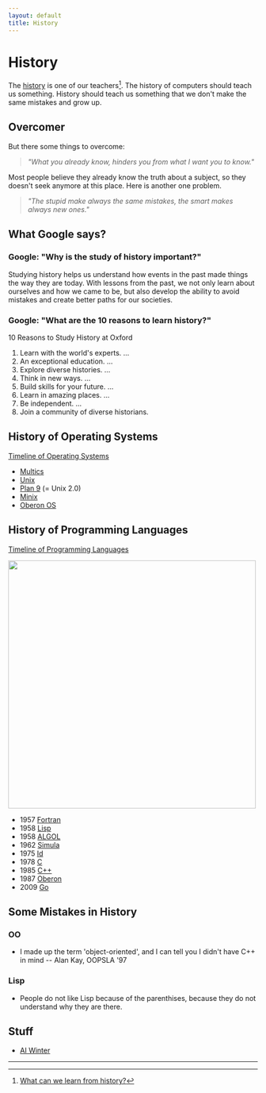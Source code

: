 ```yaml
---
layout: default
title: History
---
```


<!-- TODO: 

  * TIME LINE 

-->

# History

The [history](https://en.wikipedia.org/wiki/History) is one of our teachers[^1]. The history of computers should teach us something. History should teach us something that we don't make the same mistakes and grow up.



## Overcomer

But there some things to overcome: 

> *"What you already know, hinders you from what I want you to know."* 

Most people believe they already know the truth about a subject, so they doesn't seek anymore at this place. Here is another one problem.

> *"The stupid make always the same mistakes, the smart makes always new ones."*

## What Google says?

### Google: "Why is the study of history important?"

Studying history helps us understand how events in the past made things the way they are today. With lessons from the past, we not only learn about ourselves and how we came to be, but also develop the ability to avoid mistakes and create better paths for our societies.

### Google: "What are the 10 reasons to learn history?"

10 Reasons to Study History at Oxford
1. Learn with the world's experts. ...
2. An exceptional education. ...
3. Explore diverse histories. ...
4. Think in new ways. ...
5. Build skills for your future. ...
6. Learn in amazing places. ...
7. Be independent. ...
8. Join a community of diverse historians.


## History of Operating Systems

[Timeline of Operating Systems](https://en.wikipedia.org/wiki/Timeline_of_operating_systems)

* [Multics](https://en.wikipedia.org/wiki/Multics)
* [Unix](https://en.wikipedia.org/wiki/Unix)
* [Plan 9](https://en.wikipedia.org/wiki/Plan_9_from_Bell_Labs) (= Unix 2.0)
* [Minix](https://en.wikipedia.org/wiki/Minix)
* [Oberon OS](https://en.wikipedia.org/wiki/Oberon_(operating_system))

## History of Programming Languages

[Timeline of Programming Languages](https://en.wikipedia.org/wiki/Timeline_of_programming_languages)

<img width="500" src="https://comp-think.github.io/2018-2019/slides/img/languages.png">

* 1957 [Fortran](https://en.wikipedia.org/wiki/Fortran)
* 1958 [Lisp](https://en.wikipedia.org/wiki/Lisp_(programming_language))
* 1958 [ALGOL](https://en.wikipedia.org/wiki/ALGOL)
* 1962 [Simula](https://en.wikipedia.org/wiki/Simula)
* 1975 [Id](https://en.wikipedia.org/wiki/Id_(programming_language))
* 1978 [C](https://en.wikipedia.org/wiki/The_C_Programming_Language)
* 1985 [C++](https://en.wikipedia.org/wiki/The_C%2B%2B_Programming_Language)
* 1987 [Oberon](https://en.wikipedia.org/wiki/Oberon_(programming_language))
* 2009 [Go](https://en.wikipedia.org/wiki/Go_(programming_language))

## Some Mistakes in History

### OO

* I made up the term 'object-oriented', and I can tell you I didn't have C++ in mind
  -- Alan Kay, OOPSLA '97

### Lisp

* People do not like Lisp because of the parenthises, because they do not understand why they are there.

## Stuff

* [AI Winter](https://en.wikipedia.org/wiki/AI_winter)

---

[^1]: [What can we learn from history?](https://www.google.at/search?q=What+can+we+learn+from+history&oq=What+can+we+learn+from+history)
